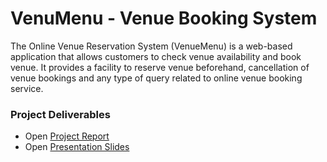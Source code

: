 # VenuMenu - Venue Booking System
The Online Venue Reservation System (VenueMenu) is a web-based application that allows customers to check venue availability and book venue. It provides a facility to reserve venue beforehand, cancellation of venue bookings and any type of query related to online venue booking service.

### Project Deliverables

- Open [Project Report](https://drive.google.com/file/d/1fONK9f_ZreI3vrYhMo-3SsiCjot9Ty6l/view?usp=sharing)
- Open [Presentation Slides](https://docs.google.com/presentation/d/1fQFzqDjY3N5Y-Iuelj09gO_3hnyFHh3w/edit?usp=drive_link&ouid=106738027086743447033&rtpof=true&sd=true)
